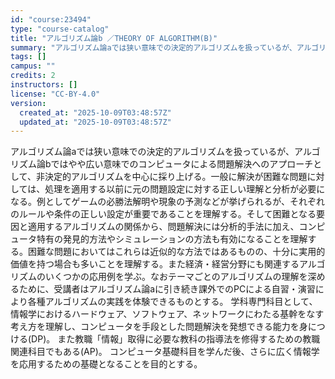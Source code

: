 ```yaml
---
id: "course:23494"
type: "course-catalog"
title: "アルゴリズム論b ／THEORY OF ALGORITHM(B)"
summary: "アルゴリズム論aでは狭い意味での決定的アルゴリズムを扱っているが、アルゴリズム論bではやや広い意味でのコンピュータによる問題解決へのアプローチとして、非決定的アルゴリズムを中心に採り上げる。一般に解決が困難な問題に対しては、処理を適用する以…"
tags: []
campus: ""
credits: 2
instructors: []
license: "CC-BY-4.0"
version:
  created_at: "2025-10-09T03:48:57Z"
  updated_at: "2025-10-09T03:48:57Z"
---
```

アルゴリズム論aでは狭い意味での決定的アルゴリズムを扱っているが、アルゴリズム論bではやや広い意味でのコンピュータによる問題解決へのアプローチとして、非決定的アルゴリズムを中心に採り上げる。一般に解決が困難な問題に対しては、処理を適用する以前に元の問題設定に対する正しい理解と分析が必要になる。例としてゲームの必勝法解明や現象の予測などが挙げられるが、それぞれのルールや条件の正しい設定が重要であることを理解する。そして困難となる要因と適用するアルゴリズムの関係から、問題解決には分析的手法に加え、コンピュータ特有の発見的方法やシミュレーションの方法も有効になることを理解する。困難な問題においてはこれらは近似的な方法ではあるものの、十分に実用的価値を持つ場合も多いことを理解する。また経済・経営分野にも関連するアルゴリズムのいくつかの応用例を学ぶ。なおテーマごとのアルゴリズムの理解を深めるために、受講者はアルゴリズム論aに引き続き課外でのPCによる自習・演習により各種アルゴリズムの実践を体験できるものとする。 学科専門科目として、情報学におけるハードウェア、ソフトウェア、ネットワークにわたる基幹をなす考え方を理解し、コンピュータを手段とした問題解決を発想できる能力を身につける(DP)。 また教職「情報」取得に必要な教科の指導法を修得するための教職関連科目でもある(AP)。 コンピュータ基礎科目を学んだ後、さらに広く情報学を応用するための基礎となることを目的とする。
